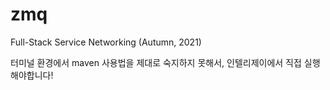 # zmq
Full-Stack Service Networking (Autumn, 2021)

터미널 환경에서 maven 사용법을 제대로 숙지하지 못해서, 인텔리제이에서 직접 실행해야합니다! 
